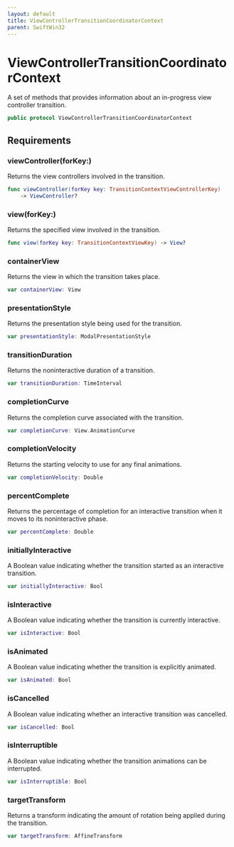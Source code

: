 ```yaml
---
layout: default
title: ViewControllerTransitionCoordinatorContext
parent: SwiftWin32
---
```

# ViewControllerTransitionCoordinatorContext

A set of methods that provides information about an in-progress view
controller transition.

``` swift
public protocol ViewControllerTransitionCoordinatorContext 
```

## Requirements

### viewController(forKey:​)

Returns the view controllers involved in the transition.

``` swift
func viewController(forKey key: TransitionContextViewControllerKey)
    -> ViewController?
```

### view(forKey:​)

Returns the specified view involved in the transition.

``` swift
func view(forKey key: TransitionContextViewKey) -> View?
```

### containerView

Returns the view in which the transition takes place.

``` swift
var containerView: View 
```

### presentationStyle

Returns the presentation style being used for the transition.

``` swift
var presentationStyle: ModalPresentationStyle 
```

### transitionDuration

Returns the noninteractive duration of a transition.

``` swift
var transitionDuration: TimeInterval 
```

### completionCurve

Returns the completion curve associated with the transition.

``` swift
var completionCurve: View.AnimationCurve 
```

### completionVelocity

Returns the starting velocity to use for any final animations.

``` swift
var completionVelocity: Double 
```

### percentComplete

Returns the percentage of completion for an interactive transition when it
moves to its noninteractive phase.

``` swift
var percentComplete: Double 
```

### initiallyInteractive

A Boolean value indicating whether the transition started as an
interactive transition.

``` swift
var initiallyInteractive: Bool 
```

### isInteractive

A Boolean value indicating whether the transition is currently interactive.

``` swift
var isInteractive: Bool 
```

### isAnimated

A Boolean value indicating whether the transition is explicitly animated.

``` swift
var isAnimated: Bool 
```

### isCancelled

A Boolean value indicating whether an interactive transition was cancelled.

``` swift
var isCancelled: Bool 
```

### isInterruptible

A Boolean value indicating whether the transition animations can be
interrupted.

``` swift
var isInterruptible: Bool 
```

### targetTransform

Returns a transform indicating the amount of rotation being applied during
the transition.

``` swift
var targetTransform: AffineTransform 
```
